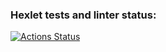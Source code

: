 ### Hexlet tests and linter status:
[![Actions Status](https://github.com/lizasolomyannik/frontend-project-lvl1/workflows/hexlet-check/badge.svg)](https://github.com/lizasolomyannik/frontend-project-lvl1/actions)